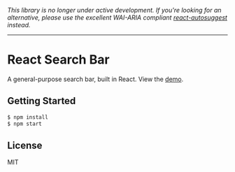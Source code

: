 *This library is no longer under active development. If you're looking for an alternative, please use the excellent WAI-ARIA compliant [react-autosuggest](https://github.com/moroshko/react-autosuggest) instead.*

---

# React Search Bar

A general-purpose search bar, built in React. View the [demo](https://vakhtang.github.io/react-search-bar).

## Getting Started

```sh
$ npm install
$ npm start
```

## License

MIT
